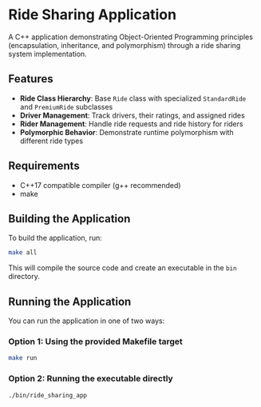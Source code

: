 # Ride Sharing Application

A C++ application demonstrating Object-Oriented Programming principles (encapsulation, inheritance, and polymorphism) through a ride sharing system implementation.

## Features

- **Ride Class Hierarchy**: Base `Ride` class with specialized `StandardRide` and `PremiumRide` subclasses
- **Driver Management**: Track drivers, their ratings, and assigned rides
- **Rider Management**: Handle ride requests and ride history for riders
- **Polymorphic Behavior**: Demonstrate runtime polymorphism with different ride types

## Requirements

- C++17 compatible compiler (g++ recommended)
- make

## Building the Application

To build the application, run:

```bash
make all
```

This will compile the source code and create an executable in the `bin` directory.

## Running the Application

You can run the application in one of two ways:

### Option 1: Using the provided Makefile target

```bash
make run
```

### Option 2: Running the executable directly

```bash
./bin/ride_sharing_app
```